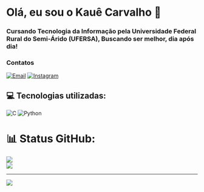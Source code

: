 # Olá, eu sou o Kauê Carvalho 👋
### Cursando Tecnologia da Informação pela Universidade Federal Rural do Semi-Árido (UFERSA), Buscando ser melhor, dia após dia!

### Contatos
[![Email](https://img.shields.io/badge/Gmail-D14836?style=for-the-badge&logo=gmail&logoColor=white)](https://mail.google.com/mail/u/0/?view=cm&fs=1&to=kauecarvalho2028@gmail.com)
[![Instagram](https://img.shields.io/badge/Instagram-E4405F?style=for-the-badge&logo=instagram&logoColor=white)](https://www.instagram.com/kaue_carvalho11)

## 💻 Tecnologias utilizadas:
![C](https://img.shields.io/badge/c-%2300599C.svg?style=for-the-badge&logo=c&logoColor=white) ![Python](https://img.shields.io/badge/python-3670A0?style=for-the-badge&logo=python&logoColor=ffdd54)
# 📊 Status GitHub:
![](https://github-readme-streak-stats.herokuapp.com/?user=KaueCarvalho11&theme=dark&hide_border=true)<br/>
![](https://github-readme-stats.vercel.app/api/top-langs/?username=KaueCarvalho11&theme=dark&hide_border=true&include_all_commits=false&count_private=false&layout=compact)

---
[![](https://visitcount.itsvg.in/api?id=KaueCarvalho11&icon=3&color=4)](https://visitcount.itsvg.in)

